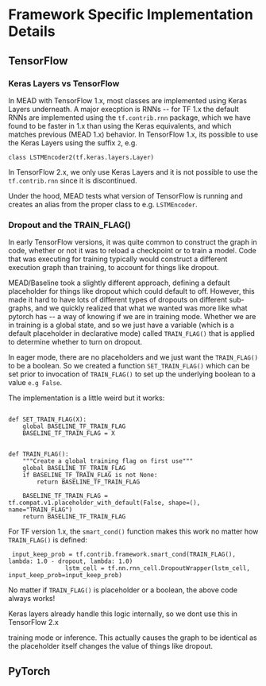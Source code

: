 # Framework Specific Implementation Details

## TensorFlow

### Keras Layers vs TensorFlow

In MEAD with TensorFlow 1.x, most classes are implemented using Keras Layers underneath.
A major execption is RNNs -- for TF 1.x the default RNNs are implemented using the `tf.contrib.rnn` package, which we have found to be faster in 1.x than using the Keras equivalents, and which matches previous (MEAD 1.x) behavior.  In TensorFlow 1.x, its possible to use the Keras Layers using the suffix `2`, e.g. 

```
class LSTMEncoder2(tf.keras.layers.Layer)
```

In TensorFlow 2.x, we only use Keras Layers and it is not possible to use the `tf.contrib.rnn` since it is discontinued.

Under the hood, MEAD tests what version of TensorFlow is running and creates an alias from the proper class to e.g. `LSTMEncoder`.

### Dropout and the TRAIN_FLAG()

In early TensorFlow versions, it was quite common to construct the graph in code, whether or not it was to reload a checkpoint or to train a model.
Code that was executing for training typically would construct a different execution graph than training, to account for things like dropout.

MEAD/Baseline took a slightly different approach, defining a default placeholder for things like dropout which could default to off.
However, this made it hard to have lots of different types of dropouts on different sub-graphs, and we quickly realized that what we wanted
was more like what pytorch has -- a way of knowing if we are in training mode.  Whether we are in training is a global state, and so we just
have a variable (which is a default placeholder in declarative mode) called `TRAIN_FLAG()` that is applied to determine whether to turn on dropout.

In eager mode, there are no placeholders and we just want the `TRAIN_FLAG()` to be a boolean.  So we created a function `SET_TRAIN_FLAG()` which
can be set prior to invocation of `TRAIN_FLAG()` to set up the underlying boolean to a value `e.g False`.

The implementation is a little weird but it works:

```

def SET_TRAIN_FLAG(X):
    global BASELINE_TF_TRAIN_FLAG
    BASELINE_TF_TRAIN_FLAG = X


def TRAIN_FLAG():
    """Create a global training flag on first use"""
    global BASELINE_TF_TRAIN_FLAG
    if BASELINE_TF_TRAIN_FLAG is not None:
        return BASELINE_TF_TRAIN_FLAG

    BASELINE_TF_TRAIN_FLAG = tf.compat.v1.placeholder_with_default(False, shape=(), name="TRAIN_FLAG")
    return BASELINE_TF_TRAIN_FLAG

```


For TF version 1.x, the `smart_cond()` function makes this work no matter how `TRAIN_FLAG()` is defined:

```
 input_keep_prob = tf.contrib.framework.smart_cond(TRAIN_FLAG(), lambda: 1.0 - dropout, lambda: 1.0)
                lstm_cell = tf.nn.rnn_cell.DropoutWrapper(lstm_cell, input_keep_prob=input_keep_prob)
```             

No matter if `TRAIN_FLAG()` is placeholder or a boolean, the above code always works!

Keras layers already handle this logic internally, so we dont use this in TensorFlow 2.x


training mode or inference.  This actually causes the graph to be identical as the placeholder itself changes the value of things like dropout.



## PyTorch
